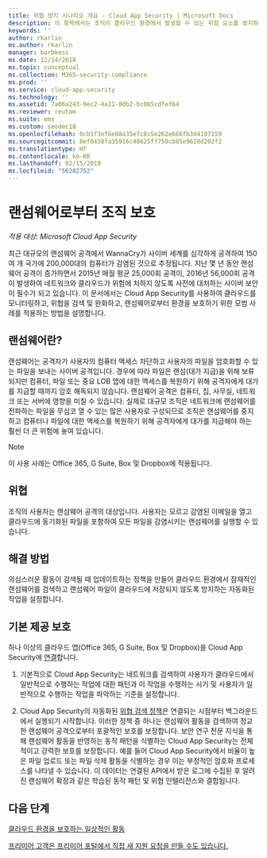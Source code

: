 ```yaml
---
title: 위협 방지 시나리오 개요 - Cloud App Security | Microsoft Docs
description: 이 항목에서는 조직이 클라우드 환경에서 발생할 수 있는 위험 요소를 방지하기 위한 시나리오를 설명합니다.
keywords: ''
author: rkarlin
ms.author: rkarlin
manager: barbkess
ms.date: 12/14/2018
ms.topic: conceptual
ms.collection: M365-security-compliance
ms.prod: ''
ms.service: cloud-app-security
ms.technology: ''
ms.assetid: 7a06a243-9ec2-4a11-8db2-bc065cdfef64
ms.reviewer: reutam
ms.suite: ems
ms.custom: seodec18
ms.openlocfilehash: 0cb5f3ef6e88a35e7c8c5e262e666fb3d4107159
ms.sourcegitcommit: 8ef0438fa35916c48625ff750cb85e9628d202f2
ms.translationtype: HT
ms.contentlocale: ko-KR
ms.lasthandoff: 02/15/2019
ms.locfileid: "56282752"
---
```

# <a name="protecting-your-organization-from-ransomware"></a>랜섬웨어로부터 조직 보호

*적용 대상: Microsoft Cloud App Security*

최근 대규모의 랜섬웨어 공격에서 WannaCry가 사이버 세계를 심각하게 공격하여 150여 개 국가에 200,000대의 컴퓨터가 감염된 것으로 추정됩니다. 지난 몇 년 동안 랜섬웨어 공격이 증가하면서 2015년 매월 평균 25,000회 공격이, 2016년 56,000회 공격이 발생하여 네트워크와 클라우드가 위험에 처하지 않도록 사전에 대처하는 사이버 보안이 필수가 되고 있습니다. 이 문서에서는 Cloud App Security를 사용하여 클라우드를 모니터링하고, 위협을 검색 및 완화하고, 랜섬웨어로부터 환경을 보호하기 위한 모범 사례를 적용하는 방법을 설명합니다.

## <a name="what-is-ransomware"></a>랜섬웨어란?
랜섬웨어는 공격자가 사용자의 컴퓨터 액세스 차단하고 사용자의 파일을 암호화할 수 있는 파일을 보내는 사이버 공격입니다. 경우에 따라 파일은 랜섬(대가 지급)을 위해 보류되지만 컴퓨터, 파일 또는 중요 LOB 앱에 대한 액세스를 복원하기 위해 공격자에게 대가를 지급할 때까지 암호 해독되지 않습니다. 랜섬웨어 공격은 컴퓨터, 집, 사무실, 네트워크 또는 서버에 영향을 미칠 수 있습니다. 실제로 대규모 조직은 네트워크에 랜섬웨어를 전파하는 파일을 무심코 열 수 있는 많은 사용자로 구성되므로 조직은 랜섬웨어를 중지하고 컴퓨터나 파일에 대한 액세스를 복원하기 위해 공격자에게 대가를 지급해야 하는 훨씬 더 큰 위험에 놓여 있습니다.

>[!NOTE]
> 이 사용 사례는 Office 365, G Suite, Box 및 Dropbox에 적용됩니다.

## <a name="the-threat"></a>위협
조직의 사용자는 랜섬웨어 공격의 대상입니다. 사용자는 모르고 감염된 이메일을 열고 클라우드에 동기화된 파일을 포함하여 모든 파일을 감염시키는 랜섬웨어를 실행할 수 있습니다.

## <a name="the-solution"></a>해결 방법
의심스러운 활동이 검색될 때 업데이트하는 정책을 만들어 클라우드 환경에서 잠재적인 랜섬웨어를 검색하고 랜섬웨어 파일이 클라우드에 저장되지 않도록 방지하는 자동화된 작업을 설정합니다.

## <a name="out-of-the-box-protection"></a>기본 제공 보호

하나 이상의 클라우드 앱(Office 365, G Suite, Box 및 Dropbox)을 Cloud App Security에 [연결](enable-instant-visibility-protection-and-governance-actions-for-your-apps.md)합니다.

1.  기본적으로 Cloud App Security는 네트워크를 검색하여 사용자가 클라우드에서 일반적으로 수행하는 작업에 대한 패턴과 이 작업을 수행하는 시기 및 사용자가 일반적으로 수행하는 작업을 파악하는 기준을 설정합니다. 

2. Cloud App Security의 자동화된 [위협 검색 정책](anomaly-detection-policy.md)은 연결되는 시점부터 백그라운드에서 실행되기 시작합니다. 이러한 정책 중 하나는 랜섬웨어 활동을 검색하여 정교한 랜섬웨어 공격으로부터 포괄적인 보호를 보장합니다. 보안 연구 전문 지식을 통해 랜섬웨어 활동을 반영하는 동작 패턴을 식별하는 Cloud App Security는 전체적이고 강력한 보호를 보장합니다. 예를 들어 Cloud App Security에서 비율이 높은 파일 업로드 또는 파일 삭제 활동을 식별하는 경우 이는 부정적인 암호화 프로세스를 나타낼 수 있습니다. 이 데이터는 연결된 API에서 받은 로그에 수집된 후 알려진 랜섬웨어 확장과 같은 학습된 동작 패턴 및 위협 인텔리전스와 결합됩니다. 




## <a name="next-steps"></a>다음 단계 

[클라우드 환경을 보호하는 일상적인 활동](daily-activities-to-protect-your-cloud-environment.md)   

[프리미어 고객은 프리미어 포털에서 직접 새 지원 요청을 만들 수도 있습니다.](https://premier.microsoft.com/)  
  
  
